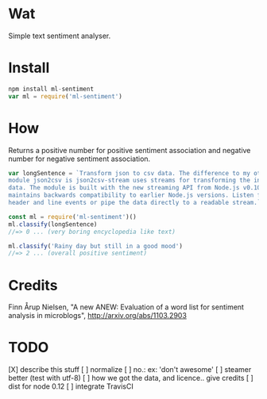 # Wat

Simple text sentiment analyser.


# Install

```js
npm install ml-sentiment
var ml = require('ml-sentiment')
```


# How

Returns a positive number for positive sentiment association
and negative number for negative sentiment association.

```js
var longSentence = `Transform json to csv data. The difference to my other
module json2csv is json2csv-stream uses streams for transforming the incoming
data. The module is built with the new streaming API from Node.js v0.10.0 but
maintains backwards compatibility to earlier Node.js versions. Listen for
header and line events or pipe the data directly to a readable stream.`

const ml = require('ml-sentiment')()
ml.classify(longSentence)
//=> 0 ... (very boring encyclopedia like text)

ml.classify('Rainy day but still in a good mood')
//=> 2 ... (overall positive sentiment)
```


# Credits

Finn Årup Nielsen, "A new ANEW: Evaluation of a word list for
sentiment analysis in microblogs", http://arxiv.org/abs/1103.2903


# TODO
[X] describe this stuff
[ ] normalize
[ ] no.: ex: 'don't awesome'
[ ] steamer better (test with utf-8)
[ ] how we got the data, and licence.. give credits
[ ] dist for node 0.12
[ ] integrate TravisCI
